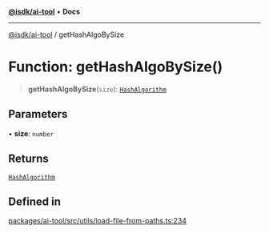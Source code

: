 [**@isdk/ai-tool**](../README.md) • **Docs**

***

[@isdk/ai-tool](../globals.md) / getHashAlgoBySize

# Function: getHashAlgoBySize()

> **getHashAlgoBySize**(`size`): [`HashAlgorithm`](../enumerations/HashAlgorithm.md)

## Parameters

• **size**: `number`

## Returns

[`HashAlgorithm`](../enumerations/HashAlgorithm.md)

## Defined in

[packages/ai-tool/src/utils/load-file-from-paths.ts:234](https://github.com/isdk/ai-tool.js/blob/b0813174e9b350ae47231f8e5f885150313123b0/src/utils/load-file-from-paths.ts#L234)

